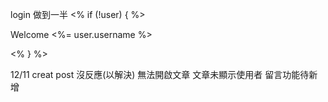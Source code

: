 login 做到一半
<% if (!user) { %>      <p> Welcome <%= user.username %></p>    <% } %>

12/11
creat post 沒反應(以解決)
無法開啟文章
文章未顯示使用者
留言功能待新增

